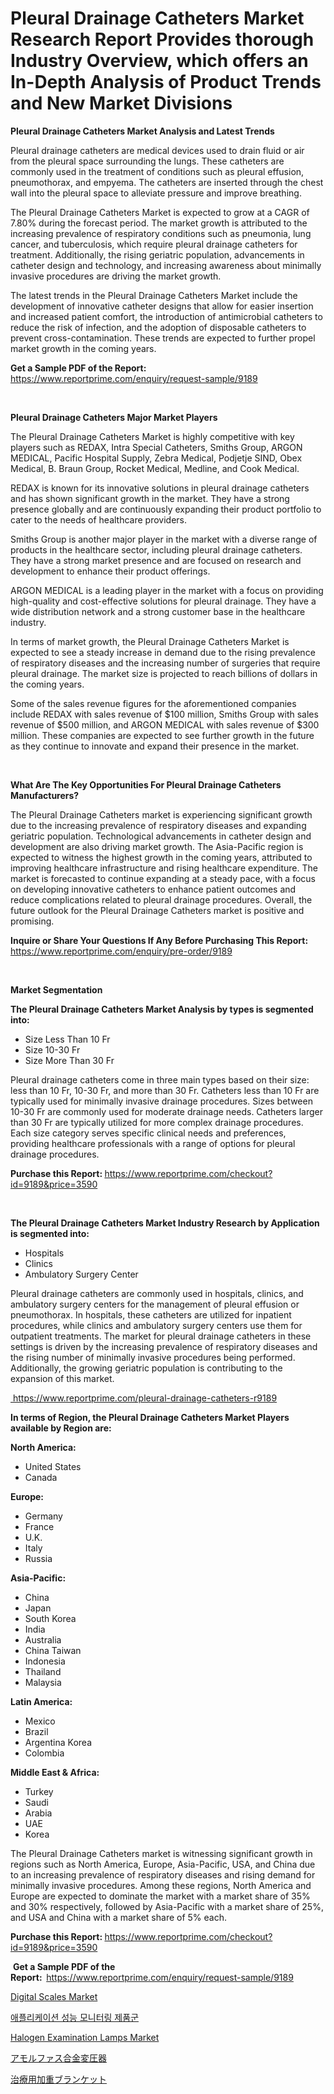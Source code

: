 <p><h1>Pleural Drainage Catheters Market Research Report Provides thorough Industry Overview, which offers an In-Depth Analysis of Product Trends and New Market Divisions</h1></p><p><strong>Pleural Drainage Catheters Market Analysis and Latest Trends</strong></p>
<p><p>Pleural drainage catheters are medical devices used to drain fluid or air from the pleural space surrounding the lungs. These catheters are commonly used in the treatment of conditions such as pleural effusion, pneumothorax, and empyema. The catheters are inserted through the chest wall into the pleural space to alleviate pressure and improve breathing.</p><p>The Pleural Drainage Catheters Market is expected to grow at a CAGR of 7.80% during the forecast period. The market growth is attributed to the increasing prevalence of respiratory conditions such as pneumonia, lung cancer, and tuberculosis, which require pleural drainage catheters for treatment. Additionally, the rising geriatric population, advancements in catheter design and technology, and increasing awareness about minimally invasive procedures are driving the market growth.</p><p>The latest trends in the Pleural Drainage Catheters Market include the development of innovative catheter designs that allow for easier insertion and increased patient comfort, the introduction of antimicrobial catheters to reduce the risk of infection, and the adoption of disposable catheters to prevent cross-contamination. These trends are expected to further propel market growth in the coming years.</p></p>
<p><strong>Get a Sample PDF of the Report:&nbsp;</strong> <a href="https://www.reportprime.com/enquiry/request-sample/9189">https://www.reportprime.com/enquiry/request-sample/9189</a></p>
<p>&nbsp;</p>
<p><strong>Pleural Drainage Catheters Major Market Players</strong></p>
<p><p>The Pleural Drainage Catheters Market is highly competitive with key players such as REDAX, Intra Special Catheters, Smiths Group, ARGON MEDICAL, Pacific Hospital Supply, Zebra Medical, Podjetje SIND, Obex Medical, B. Braun Group, Rocket Medical, Medline, and Cook Medical. </p><p>REDAX is known for its innovative solutions in pleural drainage catheters and has shown significant growth in the market. They have a strong presence globally and are continuously expanding their product portfolio to cater to the needs of healthcare providers.</p><p>Smiths Group is another major player in the market with a diverse range of products in the healthcare sector, including pleural drainage catheters. They have a strong market presence and are focused on research and development to enhance their product offerings.</p><p>ARGON MEDICAL is a leading player in the market with a focus on providing high-quality and cost-effective solutions for pleural drainage. They have a wide distribution network and a strong customer base in the healthcare industry.</p><p>In terms of market growth, the Pleural Drainage Catheters Market is expected to see a steady increase in demand due to the rising prevalence of respiratory diseases and the increasing number of surgeries that require pleural drainage. The market size is projected to reach billions of dollars in the coming years.</p><p>Some of the sales revenue figures for the aforementioned companies include REDAX with sales revenue of $100 million, Smiths Group with sales revenue of $500 million, and ARGON MEDICAL with sales revenue of $300 million. These companies are expected to see further growth in the future as they continue to innovate and expand their presence in the market.</p></p>
<p>&nbsp;</p>
<p><strong>What Are The Key Opportunities For Pleural Drainage Catheters Manufacturers?</strong></p>
<p><p>The Pleural Drainage Catheters market is experiencing significant growth due to the increasing prevalence of respiratory diseases and expanding geriatric population. Technological advancements in catheter design and development are also driving market growth. The Asia-Pacific region is expected to witness the highest growth in the coming years, attributed to improving healthcare infrastructure and rising healthcare expenditure. The market is forecasted to continue expanding at a steady pace, with a focus on developing innovative catheters to enhance patient outcomes and reduce complications related to pleural drainage procedures. Overall, the future outlook for the Pleural Drainage Catheters market is positive and promising.</p></p>
<p><strong>Inquire or Share Your Questions If Any Before Purchasing This Report:</strong> <a href="https://www.reportprime.com/enquiry/pre-order/9189">https://www.reportprime.com/enquiry/pre-order/9189</a></p>
<p>&nbsp;</p>
<p><strong>Market Segmentation</strong></p>
<p><strong>The Pleural Drainage Catheters Market Analysis by types is segmented into:</strong></p>
<p><ul><li>Size Less Than 10 Fr</li><li>Size 10-30 Fr</li><li>Size More Than 30 Fr</li></ul></p>
<p><p>Pleural drainage catheters come in three main types based on their size: less than 10 Fr, 10-30 Fr, and more than 30 Fr. Catheters less than 10 Fr are typically used for minimally invasive drainage procedures. Sizes between 10-30 Fr are commonly used for moderate drainage needs. Catheters larger than 30 Fr are typically utilized for more complex drainage procedures. Each size category serves specific clinical needs and preferences, providing healthcare professionals with a range of options for pleural drainage procedures.</p></p>
<p><strong>Purchase this Report:&nbsp;</strong><a href="https://www.reportprime.com/checkout?id=9189&price=3590">https://www.reportprime.com/checkout?id=9189&price=3590</a></p>
<p>&nbsp;</p>
<p><strong>The Pleural Drainage Catheters Market Industry Research by Application is segmented into:</strong></p>
<p><ul><li>Hospitals</li><li>Clinics</li><li>Ambulatory Surgery Center</li></ul></p>
<p><p>Pleural drainage catheters are commonly used in hospitals, clinics, and ambulatory surgery centers for the management of pleural effusion or pneumothorax. In hospitals, these catheters are utilized for inpatient procedures, while clinics and ambulatory surgery centers use them for outpatient treatments. The market for pleural drainage catheters in these settings is driven by the increasing prevalence of respiratory diseases and the rising number of minimally invasive procedures being performed. Additionally, the growing geriatric population is contributing to the expansion of this market.</p></p>
<p><a href="https://www.reportprime.com/pleural-drainage-catheters-r9189">&nbsp;https://www.reportprime.com/pleural-drainage-catheters-r9189</a></p>
<p><strong>In terms of Region, the Pleural Drainage Catheters Market Players available by Region are:</strong></p>
<p>
    <p> <strong> North America: </strong>
        <ul>
            <li>United States</li>
            <li>Canada</li>
        </ul>
        </p> 
    <p> <strong> Europe: </strong>
        <ul>
            <li>Germany</li>
            <li>France</li>
            <li>U.K.</li>
            <li>Italy</li>
            <li>Russia</li>
        </ul>
        </p> 
    <p> <strong> Asia-Pacific: </strong>
        <ul>
            <li>China</li>
            <li>Japan</li>
            <li>South Korea</li>
            <li>India</li>
            <li>Australia</li>
            <li>China Taiwan</li>
            <li>Indonesia</li>
            <li>Thailand</li>
            <li>Malaysia</li>
        </ul>
        </p> 
    <p> <strong> Latin America: </strong>
        <ul>
            <li>Mexico</li>
            <li>Brazil</li>
            <li>Argentina Korea</li>
            <li>Colombia</li>
        </ul>
        </p> 
    <p> <strong> Middle East & Africa: </strong>
        <ul>
            <li>Turkey</li>
            <li>Saudi</li>
            <li>Arabia</li>
            <li>UAE</li>
            <li>Korea</li>
        </ul>
    </p>
    </p>
<p><p>The Pleural Drainage Catheters market is witnessing significant growth in regions such as North America, Europe, Asia-Pacific, USA, and China due to an increasing prevalence of respiratory diseases and rising demand for minimally invasive procedures. Among these regions, North America and Europe are expected to dominate the market with a market share of 35% and 30% respectively, followed by Asia-Pacific with a market share of 25%, and USA and China with a market share of 5% each.</p></p>
<p><strong>Purchase this Report: </strong><a href="https://www.reportprime.com/checkout?id=9189&price=3590">https://www.reportprime.com/checkout?id=9189&price=3590</a></p>
<p>&nbsp;<strong>Get a Sample PDF of the Report:&nbsp;&nbsp;</strong><a href="https://www.reportprime.com/enquiry/request-sample/9189">https://www.reportprime.com/enquiry/request-sample/9189</a></p>
<p><strong></strong></p>
<p><p><a href="https://issuu.com/reportprime-2/docs/digital-scales-market-size-2030.pptx">Digital Scales Market</a></p><p><a href="https://medium.com/@abelusikowski95672023/%EC%95%A0%ED%94%8C%EB%A6%AC%EC%BC%80%EC%9D%B4%EC%85%98-%EC%84%B1%EB%8A%A5-%EB%AA%A8%EB%8B%88%ED%84%B0%EB%A7%81-%EC%8A%A4%EC%9C%84%ED%8A%B8-%EC%8B%9C%EC%9E%A5-%EC%84%B1%EA%B3%B5%EC%A0%81%EC%9D%B8-%EB%B9%84%EC%A6%88%EB%8B%88%EC%8A%A4-%EC%A0%84%EB%9E%B5%EC%9D%98-%EC%97%B4%EC%87%A0-2031%EB%85%84%EA%B9%8C%EC%A7%80-%EC%98%88%EC%B8%A1%ED%95%98%EA%B8%B0-b61fbbcd3ce3">애플리케이션 성능 모니터링 제품군</a></p><p><a href="https://github.com/AlysaLedner2023/Market-Research-Report-List-1/blob/main/halogen-examination-lamps-market.md">Halogen Examination Lamps Market</a></p><p><a href="https://github.com/JacksonWiza1924/Market-Research-Report-List-1/blob/main/229697678116.md">アモルファス合金変圧器</a></p><p><a href="https://medium.com/@sandrajerde2015/%E6%B2%BB%E7%99%82%E7%94%A8%E9%87%8D%E9%87%8F%E3%83%96%E3%83%A9%E3%83%B3%E3%82%B1%E3%83%83%E3%83%88%E5%B8%82%E5%A0%B4-%E7%AB%B6%E4%BA%89%E5%88%86%E6%9E%90-%E5%B8%82%E5%A0%B4%E3%83%88%E3%83%AC%E3%83%B3%E3%83%89-2031%E5%B9%B4%E3%81%BE%E3%81%A7%E3%81%AE%E4%BA%88%E6%B8%AC-06e9e36bd6d2">治療用加重ブランケット</a></p></p>